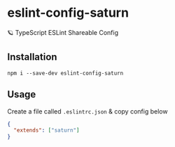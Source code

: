 # eslint-config-saturn
🪐 TypeScript ESLint Shareable Config

## Installation
`npm i --save-dev eslint-config-saturn`

## Usage

Create a file called `.eslintrc.json` & copy config below
```json
{
  "extends": ["saturn"]
}
```

